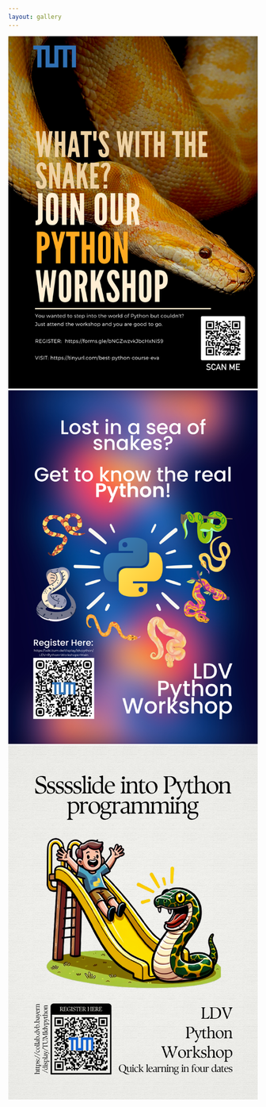 ```yaml
---
layout: gallery
---
```


<div class="gallery-item"><a href="\..\assets\img\python_poster_1.png" data-lightbox="python-poster-gallery" data-title="Python Workshop Poster - What's With the Snake?"><img src="\..\assets\img\python_poster_1.png" alt="Python Workshop Poster - What's With the Snake?"></a></div>

<div class="gallery-item"><a href="\..\assets\img\python_poster_2.png" data-lightbox="python-poster-gallery" data-title="Python Workshop Poster - Lost in a Sea of Snakes?"><img src="\..\assets\img\python_poster_2.png" alt="Python Workshop Poster - Lost in a Sea of Snakes?"></a></div>

<div class="gallery-item"><a href="\..\assets\img\python_poster_3.png" data-lightbox="python-poster-gallery" data-title="Python Workshop Poster - Ssssslide into Python Programming"><img src="\..\assets\img\python_poster_3.png" alt="Python Workshop Poster - Ssssslide into Python Programming"></a></div>
